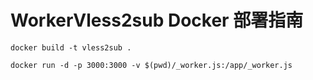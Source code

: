 # WorkerVless2sub Docker 部署指南

```
docker build -t vless2sub .
```

```
docker run -d -p 3000:3000 -v $(pwd)/_worker.js:/app/_worker.js
```
